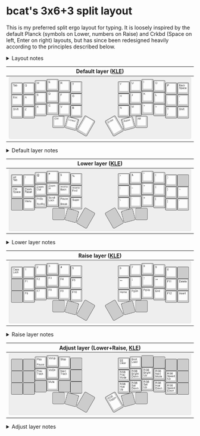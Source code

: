 # bcat's 3x6+3 split layout

This is my preferred split ergo layout for typing. It is loosely inspired by the
default Planck (symbols on Lower, numbers on Raise) and Crkbd (Space on left,
Enter on right) layouts, but has since been redesigned heavily according to the
principles described below.

<details>
<summary>Layout notes</summary>

* This layout features the four traditional [ortho/ergo
  layers](https://docs.qmk.fm/#/feature_tri_layer) (default, lower, raise,
  adjust).
* Since my most-frequently-used keyboard shortcuts involve Ctrl, which lives on
  the left half of the keyboard, keys frequently used with it (numbers, function
  keys, etc.) are on the raise layer activated by the right thumb.
* Navigation can be done on the right half alone, to enable simultaneous
  left-handed mousing. Additionally, Web pages can be scrolled with Space or
  Shift+Space on the left half alone, to enable taking notes with the right hand
  at the same time.
* Other than Right Shift (which I seldom use), mods aren't rebound on layers.
* Likewise, Backspace is not rebound on layers to avoid having to let go of
  layer-switch keys to correct mistakes.
</details>

| Default layer ([KLE](http://www.keyboard-layout-editor.com/#/gists/08d9827d916662a9414f48805aa895a5)) |
| :-: |
| ![Layout](layer_default.png) |

<details>
<summary>Default layer notes</summary>

* The alpha keys are a standard QWERTY layout, no funny business there.
* Tab and Backspace are in familiar locations from my row-staggered boards
  (almost all of which use HHKB-style split backspace).
* The Esc key is next to the home row for convenience in Vim.
* There are two Shift keys, although I generally use Left Shift. (I've
  considered replacing Right Shift with another key, but haven't chosen one.)
* Lower and Raise layer-switch keys are in the resting position of my left and
  right thumbs, respectively.
* Space and Enter are on the big thumb keys so they're easy to press.
* Ctrl is on the left for ease of chording, especially one-handed use of common
  shortcuts like Ctrl+T and Ctrl+W. This puts Alt on the right by the process of
  elimination. (I would really like one more 1U thumb key on each half to allow
  for a redundant Alt key on the left and a dedicated Super key on the right.)
</details>

| Lower layer ([KLE](http://www.keyboard-layout-editor.com/#/gists/c3fba5eaa2cd70fdfbdbc0f9e34d3bc0)) |
| :-: |
| ![Layout](layer_lower.png) |

<details>
<summary>Lower layer notes</summary>

* This could also be called the "symbol layer".
* Shifted numbers are bound in their usual positions on the top row.
* Hyphen/Underscore and Equals/Plus are in the right index- and middle-finger
  columns for easy reach. They share the same relative position as on a
  row-staggered keyboard, and the shifted versions are physically above the
  unshifted versions as a mnemonic device.
* Brackets and braces are placed below the parens for easy recall. Once again,
  the shifted versions are on the home row and the unshifted versions are on the
  bottom row.
* Forward Slash/Pipe and Backtick/Tilde fill out the remaining positions on the
  right half, with the same relative positions as on a row-staggered HHKB
  layout. And yup, the shifted versions are above the unshifted versions.
* Remaining keys from a TKL are placed out of the way on the bottom row of the
  left half.
* The home row on the left half contains handy shortcuts for zooming and browser
  navigation.
* Lower+Esc is bound to Ctrl+Space because the Ctrl and Space keys are both on
  the left thumb, so this key combination (which I use for tmux prefix and
  editor autocomplete) is hard to press in its natural location.
* Lower+Tab is bound to a custom Alt+Tab macro that keeps the Alt modifier held
  as long as the Lower key is held down. This means that window switching is on
  Lower+Tab immediately next to browser tab switching (Ctrl+Tab).
</details>

| Raise layer ([KLE](http://www.keyboard-layout-editor.com/#/gists/08b44355d4ca85d294bad9e2821f91d7)) |
| :-: |
| ![Layout](layer_raise.png) |

<details>
<summary>Raise layer notes</summary>

* This could also be called the "number layer".
* Unshifted numbers are bound in their usual positions on the top row.
* Arrow keys are on VIM-style HJKL keys.
* Home/End and Page Up/Page Down are in the same column as the arrow keys, but
  translated down one row. (This means that the comma and period keys are not
  bound on the number layer, which makes data entry a bit funky. I might add a
  dedicated numpad layer to compensate.)
* Function keys F1–F10 take up most of remaining space on the left half, with
  F11 and F12 spilling over to the right half. (This puts the most used function
  keys (F1–F5) on the home row.)
* Insert and Delete are on the rightmost column, because there didn't seem to be
  a better place to put them.
* Caps Lock is bound in the same position as on an HHKB, for lack of an obvious
  better location.
</details>

| Adjust layer (Lower+Raise, [KLE](http://www.keyboard-layout-editor.com/#/gists/77e7572e077b36a23eb2086017e16fee)) |
| :-: |
| ![Layout](layer_adjust.png) |

<details>
<summary>Adjust layer notes</summary>

* Media keys are centered around the ESDF cluster, just like I arrange them on
  row-staggered keyboards. (It's even more sensible with columnar stagger.)
* The navigation keys are replaced by RGB controls. Again, this mirrors the
  positioning I use on my row-staggered keyboards.
* Finally, reset keys live at the top-left corner of the right half where it's
  reasonably hard to press them by accident.
</details>
